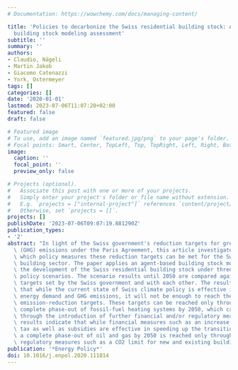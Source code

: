 ```yaml
---
# Documentation: https://wowchemy.com/docs/managing-content/

title: 'Policies to decarbonize the Swiss residential building stock: An agent-based
  building stock modeling assessment'
subtitle: ''
summary: ''
authors:
- Claudio, Nägeli
- Martin Jakob
- Giacomo Catenazzi
- York, Ostermeyer
tags: []
categories: []
date: '2020-01-01'
lastmod: 2023-07-06T11:07:20+02:00
featured: false
draft: false

# Featured image
# To use, add an image named `featured.jpg/png` to your page's folder.
# Focal points: Smart, Center, TopLeft, Top, TopRight, Left, Right, BottomLeft, Bottom, BottomRight.
image:
  caption: ''
  focal_point: ''
  preview_only: false

# Projects (optional).
#   Associate this post with one or more of your projects.
#   Simply enter your project's folder or file name without extension.
#   E.g. `projects = ["internal-project"]` references `content/project/deep-learning/index.md`.
#   Otherwise, set `projects = []`.
projects: []
publishDate: '2023-07-06T09:07:19.881290Z'
publication_types:
- '2'
abstract: "In light of the Swiss government's reduction targets for greenhouse gas\
  \ (GHG) emissions under the Paris Agreement, this article investigates how and with\
  \ which policy measures these reduction targets can be met for the Swiss residential\
  \ building sector. The paper applies an agent-based building stock model to simulate\
  \ the development of the Swiss residential building stock under three different\
  \ policy scenarios. The scenario results until 2050 are compared against the reduction\
  \ targets set by the Swiss government and with each other. The results indicate\
  \ that while the current state of Swiss climate policy is effective in reducing\
  \ energy demand and GHG emissions, it will not be enough to reach the ambitious\
  \ emission-reduction targets. These targets can be reached only through an almost\
  \ complete phase-out of fossil-fuel heating systems by 2050, which can be achieved\
  \ through the introduction of further financial and/or regulatory measures. The\
  \ results indicate that while financial measures such as an increase in the CO2\
  \ tax as well as subsidies are effective in speeding up the transition in the beginning,\
  \ a complete phase-out of oil and gas by 2050 is reached only through additional\
  \ regulatory measures such as a CO2 limit for new and existing buildings.  "
publication: '*Energy Policy*'
doi: 10.1016/j.enpol.2020.111814
---
```

